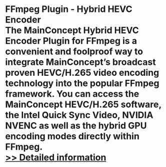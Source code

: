 # FFmpeg Plugin - Hybrid HEVC Encoder<br />The MainConcept Hybrid HEVC Encoder Plugin for FFmpeg is a convenient and foolproof way to integrate MainConcept’s broadcast proven HEVC/H.265 video encoding technology into the popular FFmpeg framework. You can access the MainConcept HEVC/H.265 software, the Intel Quick Sync Video, NVIDIA NVENC as well as the hybrid GPU encoding modes directly within FFmpeg.<br />[>> Detailed information](https://secure.element5.com/esales/product.html?productid=300985097&affiliateid=200057808)